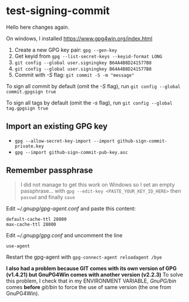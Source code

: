 # test-signing-commit

Hello here changes again.

On windows, I installed https://www.gpg4win.org/index.html

1. Create a new GPG key pair: `gpg --gen-key`
2. Get keyid from `gpg --list-secret-keys --keyid-format LONG`
3. `git config --global user.signingkey B64A4B8D241577B8`
4. `git config --global user.signingkey B64A4B8D241577B8`
5. Commit with *-S* flag: `git commit -S -m "message"`

To sign all commit by default (omit the *-S* flag), run `git config --global commit.gpgsign true`

To sign all tags by default (omit the *-s* flag), run `git config --global tag.gpgsign true`

## Import an existing GPG key
- `gpg --allow-secret-key-import --import github-sign-commit-private.key`
- `gpg --import github-sign-commit-pub-key.asc`

## Remember passphrase

> I did not manage to get this work on Windows so I set an empty passphrase... with `gpg --edit-key <PASTE_YOUR_KEY_ID_HERE>` then `passwd` and finally `save`


Edit *~/.gnupg/gpg-agent.conf* and paste this content:

```
default-cache-ttl 28800
max-cache-ttl 28800
```
Edit *~/.gnupg/gpg.conf* and uncomment the line
```
use-agent
```

Restart the gpg-agent with `gpg-connect-agent reloadagent /bye`

**I also had a problem because GIT comes with its own version of GPG (v1.4.21) but GnuPG4Win comes with another version (v2.2.3)**
To solve this problem, I check that in my ENVIRONMENT VARIABLE, *GnuPG/bin* comes **before** *git/bin* to force the use of same version (the one from GnuPG4Win).
